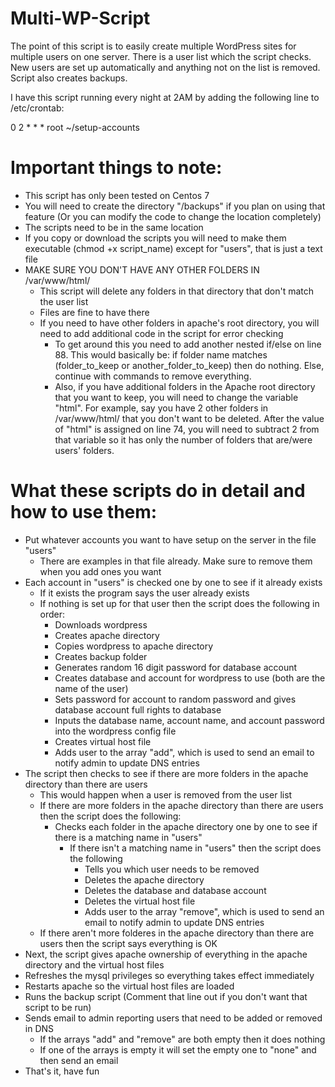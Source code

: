 Multi-WP-Script
===============

The point of this script is to easily create multiple WordPress sites for multiple users on one server. There is a user list which the script checks. New users are set up automatically and anything not on the list is removed. Script also creates backups.

I have this script running every night at 2AM by adding the following line to /etc/crontab:

0  2  *  *  * root       ~/setup-accounts


Important things to note:
=========================
- This script has only been tested on Centos 7
- You will need to create the directory "/backups" if you plan on using that feature (Or you can modify the code to change the location completely)
- The scripts need to be in the same location
- If you copy or download the scripts you will need to make them executable (chmod +x script_name) except for "users", that is just a text file
- MAKE SURE YOU DON'T HAVE ANY OTHER FOLDERS IN /var/www/html/
  - This script will delete any folders in that directory that don't match the user list
  - Files are fine to have there
  - If you need to have other folders in apache's root directory, you will need to add additional code in the script for error checking
    - To get around this you need to add another nested if/else on line 88. This would basically be: if folder name matches (folder_to_keep or another_folder_to_keep) then do nothing. Else, continue with commands to remove everything.
    - Also, if you have additional folders in the Apache root directory that you want to keep, you will need to change the  variable "html". For example, say you have 2 other folders in /var/www/html/ that you don't want to be deleted. After the value of "html" is assigned on line 74, you will need to subtract 2 from that variable so it has only the number of folders that are/were users' folders.


What these scripts do in detail and how to use them:
================================
- Put whatever accounts you want to have setup on the server in the file "users"
  - There are examples in that file already. Make sure to remove them when you add ones you want
- Each account in "users" is checked one by one to see if it already exists
  - If it exists the program says the user already exists
  - If nothing is set up for that user then the script does the following in order:
    - Downloads wordpress
    - Creates apache directory
    - Copies wordpress to apache directory
    - Creates backup folder
    - Generates random 16 digit password for database account
    - Creates database and account for wordpress to use (both are the name of the user)
    - Sets password for account to random password and gives database account full rights to database
    - Inputs the database name, account name, and account password into the wordpress config file
    - Creates virtual host file
    - Adds user to the array "add", which is used to send an email to notify admin to update DNS entries
- The script then checks to see if there are more folders in the apache directory than there are users
  - This would happen when a user is removed from the user list
  - If there are more folders in the apache directory than there are users then the script does the following:
    - Checks each folder in the apache directory one by one to see if there is a matching name in "users"
      - If there isn't a matching name in "users" then the script does the following
        - Tells you which user needs to be removed
        - Deletes the apache directory
        - Deletes the database and database account
        - Deletes the virtual host file
        - Adds user to the array "remove", which is used to send an email to notify admin to update DNS entries
  - If there aren't more folderes in the apache directory than there are users then the script says everything is OK
- Next, the script gives apache ownership of everything in the apache directory and the virtual host files
- Refreshes the mysql privileges so everything takes effect immediately
- Restarts apache so the virtual host files are loaded
- Runs the backup script (Comment that line out if you don't want that script to be run)
- Sends email to admin reporting users that need to be added or removed in DNS
  - If the arrays "add" and "remove" are both empty then it does nothing
  - If one of the arrays is empty it will set the empty one to "none" and then send an email
- That's it, have fun

















